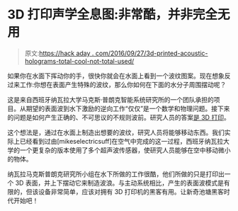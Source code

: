 # 3D 打印声学全息图:非常酷，并非完全无用

> 原文:[https://hack aday . com/2016/09/27/3d-printed-acoustic-holograms-total-cool-not-total-used/](https://hackaday.com/2016/09/27/3d-printed-acoustic-holograms-totally-cool-not-totally-useless/)

如果你在水面下挥动你的手，很快你就会在水面上看到一个波纹图案。现在想象反过来工作:你想在表面产生特殊的波纹，那么你如何在下面的水分子周围摆动呢？

这是来自西班牙纳瓦拉大学马克斯·普朗克智能系统研究所的一个团队承担的项目。从期望的表面波到水下激励的逆向工作“仅仅”是一个数学和物理问题。接下来的问题是如何产生正确的、不可思议的不规则波前。研究人员的答案[是 3D 打印](http://spectrum.ieee.org/tech-talk/computing/hardware/3d-printed-plastic-blocks-generate-complex-acoustic-holograms)。

这个想法是，通过在水面上制造出想要的波纹，研究人员将能够移动东西。我们实际上已经看到过由[mikeselectricsuff]在空气中完成的这一过程，西班牙纳瓦拉大学的一个更复杂的版本使用了多个超声波传感器，使研究人员能够在空中移动微小的物体。

纳瓦拉马克斯普朗克研究所小组在水下所做的工作很酷，他们所做的只是打印出一个 3D 表面，并上下摆动它来制造波浪。与主动系统相比，产生的表面波模式是有限的，但该设备非常简单，应该对拥有 3D 打印机的黑客有用。让新奇池塘黑客时代开始吧！